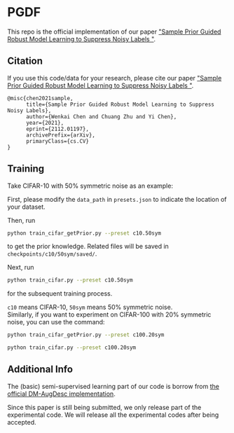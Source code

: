 # PGDF

This repo is the official implementation of our paper ["Sample Prior Guided Robust Model Learning to Suppress Noisy Labels
"](https://arxiv.org/abs/2112.01197).

## Citation
If you use this code/data for your research, please cite our paper ["Sample Prior Guided Robust Model Learning to Suppress Noisy Labels
"](https://arxiv.org/abs/2112.01197).

```
@misc{chen2021sample,
      title={Sample Prior Guided Robust Model Learning to Suppress Noisy Labels}, 
      author={Wenkai Chen and Chuang Zhu and Yi Chen},
      year={2021},
      eprint={2112.01197},
      archivePrefix={arXiv},
      primaryClass={cs.CV}
}
```


## Training
Take CIFAR-10 with 50% symmetric noise as an example:

First, please modify the `data_path` in ``presets.json`` to indicate the location of your dataset.

Then, run
```bash
python train_cifar_getPrior.py --preset c10.50sym
```
to get the prior knowledge. Related files will be saved in ``checkpoints/c10/50sym/saved/``.

Next, run
```bash
python train_cifar.py --preset c10.50sym
```
for the subsequent training process.

``c10`` means CIFAR-10, ``50sym`` means 50% symmetric noise.  
Similarly, if you want to experiment on CIFAR-100 with 20% symmetric noise, you can use the command:
```bash
python train_cifar_getPrior.py --preset c100.20sym
```
```bash
python train_cifar.py --preset c100.20sym
```
## Additional Info
The (basic) semi-supervised learning part of our code is borrow from [the official DM-AugDesc implementation](https://github.com/KentoNishi/Augmentation-for-LNL/).

Since this paper is still being submitted, we only release part of the experimental code. We will release all the experimental codes after being accepted.
